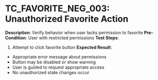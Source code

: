 # TC_FAVORITE_NEG_003: Unauthorized Favorite Action

**Description**: Verify behavior when user lacks permission to favorite
**Pre-Condition**: User with restricted permissions
**Test Steps**:
1. Attempt to click favorite button
**Expected Result**:
- Appropriate error message about permissions
- Button may be disabled or show warning
- User is guided to request appropriate access
- No unauthorized state changes occur